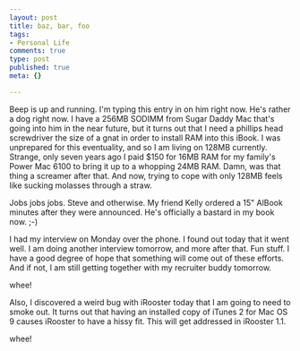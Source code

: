 ```yaml
--- 
layout: post
title: baz, bar, foo
tags: 
- Personal Life
comments: true
type: post
published: true
meta: {}

---
```

Beep is up and running. I'm typing this entry in on him right now. He's rather a dog right now. I have a 256MB SODIMM from Sugar Daddy Mac that's going into him in the near future, but it turns out that I need a phillips head screwdriver the size of a gnat in order to install RAM into this iBook. I was unprepared for this eventuality, and so I am living on 128MB currently. Strange, only seven years ago I paid $150 for 16MB RAM for my family's Power Mac 6100 to bring it up to a whopping 24MB RAM. Damn, was that thing a screamer after that. And now, trying to cope with only 128MB feels like sucking molasses through a straw.

  Jobs jobs jobs. Steve and otherwise. My friend Kelly ordered a 15" AlBook minutes after they were announced. He's officially a bastard in my book now.
  ;-)

  I had my interview on Monday over the phone. I found out today that it went well. I am doing another interview tomorrow, and more after that. Fun stuff. I have a good degree of hope that something will come out of these efforts. And if not, I am still getting together with my recruiter buddy tomorrow.

  whee!

  Also, I discovered a weird bug with iRooster today that I am going to need to smoke out. It turns out that having an installed copy of iTunes 2 for Mac OS 9 causes iRooster to have a hissy fit. This will get addressed in iRooster 1.1.

  whee!
